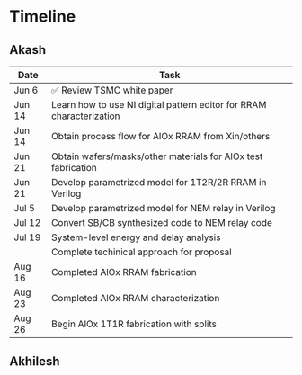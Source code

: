 # Timeline

## Akash

| Date    | Task                                |
| ----    | ----                                |
| Jun 6   | :white_check_mark: Review TSMC white paper |
| Jun 14  | Learn how to use NI digital pattern editor for RRAM characterization |
| Jun 14  | Obtain process flow for AlOx RRAM from Xin/others |
| Jun 21  | Obtain wafers/masks/other materials for AlOx test fabrication |
| Jun 21  | Develop parametrized model for 1T2R/2R RRAM in Verilog |
| Jul 5   | Develop parametrized model for NEM relay in Verilog |
| Jul 12  | Convert SB/CB synthesized code to NEM relay code |
| Jul 19  | System-level energy and delay analysis |
|         | Complete techinical approach for proposal |
| Aug 16  | Completed AlOx RRAM fabrication |
| Aug 23  | Completed AlOx RRAM characterization |
| Aug 26  | Begin AlOx 1T1R fabrication with splits |

## Akhilesh
